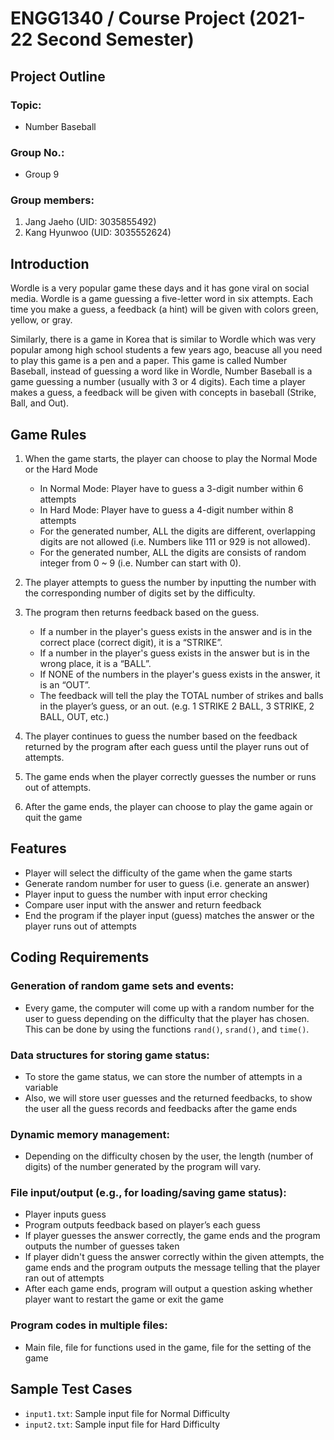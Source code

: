 # ENGG1340 / Course Project (2021-22 Second Semester)
## Project Outline
### Topic:
- Number Baseball
### Group No.:
- Group 9
### Group members:
1. Jang Jaeho (UID: 3035855492)
2. Kang Hyunwoo (UID: 3035552624)


## Introduction
Wordle is a very popular game these days and it has gone viral on social media. Wordle is a game guessing a five-letter word in six attempts. Each time you make a guess, a feedback (a hint) will be given with colors green, yellow, or gray.

Similarly, there is a game in Korea that is similar to Wordle which was very popular among high school students a few years ago, beacuse all you need to play this game is a pen and a paper. This game is called Number Baseball, instead of guessing a word like in Wordle, Number Baseball is a game guessing a number (usually with 3 or 4 digits). Each time a player makes a guess, a feedback will be given with concepts in baseball (Strike, Ball, and Out).


## Game Rules
1. When the game starts, the player can choose to play the Normal Mode or the Hard Mode
    - In Normal Mode: Player have to guess a 3-digit number within 6 attempts
    - In Hard Mode: Player have to guess a 4-digit number within 8 attempts
    - For the generated number, ALL the digits are different, overlapping digits are not allowed (i.e. Numbers like 111 or 929 is not allowed).
    - For the generated number, ALL the digits are consists of random integer from 0 ~ 9 (i.e. Number can start with 0).

2. The player attempts to guess the number by inputting the number with the corresponding number of digits set by the difficulty.

3. The program then returns feedback based on the guess. 
    - If a number in the player's guess exists in the answer and is in the correct place (correct digit), it is a “STRIKE”.
    - If a number in the player's guess exists in the answer but is in the wrong place, it is a “BALL”.
    - If NONE of the numbers in the player's guess exists in the answer, it is an “OUT”.
	- The feedback will tell the play the TOTAL number of strikes and balls in the player’s guess, or an out. (e.g. 1 STRIKE 2 BALL, 3 STRIKE, 2 BALL, OUT, etc.)

4. The player continues to guess the number based on the feedback returned by the program after each guess until the player runs out of attempts. 

5. The game ends when the player correctly guesses the number or runs out of attempts.

6. After the game ends, the player can choose to play the game again or quit the game


## Features
- Player will select the difficulty of the game when the game starts
- Generate random number for user to guess (i.e. generate an answer)
- Player input to guess the number with input error checking
- Compare user input with the answer and return feedback
- End the program if the player input (guess) matches the answer or the player runs out of attempts


## Coding Requirements
### Generation of random game sets and events:
- Every game, the computer will come up with a random number for the user to guess depending on the difficulty that the player has chosen. This can be done by using the functions `rand()`, `srand()`, and `time()`.

### Data structures for storing game status:
- To store the game status, we can store the number of attempts in a variable
- Also, we will store user guesses and the returned feedbacks, to show the user all the guess records and feedbacks after the game ends

### Dynamic memory management:
- Depending on the difficulty chosen by the user, the length (number of digits) of the number generated by the program will vary.

### File input/output (e.g., for loading/saving game status):
- Player inputs guess
- Program outputs feedback based on player’s each guess
- If player guesses the answer correctly, the game ends and the program outputs the number of guesses taken
- If player didn't guess the answer correctly within the given attempts, the game ends and the program outputs the message telling that the player ran out of attempts
- After each game ends, program will output a question asking whether player want to restart the game or exit the game

### Program codes in multiple files:
- Main file, file for functions used in the game, file for the setting of the game


## Sample Test Cases
- `input1.txt`: Sample input file for Normal Difficulty
- `input2.txt`: Sample input file for Hard Difficulty